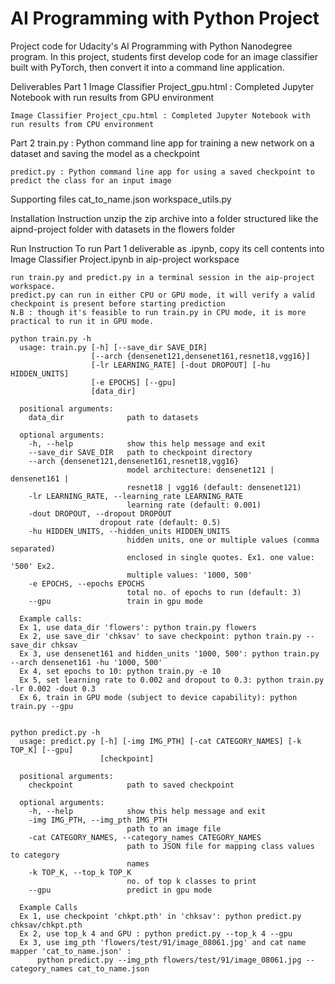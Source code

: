 # AI Programming with Python Project

Project code for Udacity's AI Programming with Python Nanodegree program. In this project, students first develop code for an image classifier built with PyTorch, then convert it into a command line application.

Deliverables
	Part 1
	Image Classifier Project_gpu.html : Completed Jupyter Notebook with run results from GPU environment

	Image Classifier Project_cpu.html : Completed Jupyter Notebook with run results from CPU environment

  Part 2
	train.py : Python command line app for training a new network on a dataset and saving the model as a checkpoint

	predict.py : Python command line app for using a saved checkpoint to predict the class for an input image

Supporting files
	cat_to_name.json
	workspace_utils.py

Installation Instruction
	unzip the zip archive into a folder structured like the aipnd-project folder with datasets in the flowers folder

Run Instruction
To run Part 1 deliverable as .ipynb, copy its cell contents into Image Classifier Project.ipynb in aip-project workspace

    run train.py and predict.py in a terminal session in the aip-project workspace.
    predict.py can run in either CPU or GPU mode, it will verify a valid checkpoint is present before starting prediction
    N.B : though it's feasible to run train.py in CPU mode, it is more practical to run it in GPU mode.

    python train.py -h
      usage: train.py [-h] [--save_dir SAVE_DIR]
                      [--arch {densenet121,densenet161,resnet18,vgg16}]
                      [-lr LEARNING_RATE] [-dout DROPOUT] [-hu HIDDEN_UNITS]
                      [-e EPOCHS] [--gpu]
                      [data_dir]

      positional arguments:
        data_dir              path to datasets

      optional arguments:
        -h, --help            show this help message and exit
        --save_dir SAVE_DIR   path to checkpoint directory
        --arch {densenet121,densenet161,resnet18,vgg16}
                              model architecture: densenet121 | densenet161 |
                              resnet18 | vgg16 (default: densenet121)
        -lr LEARNING_RATE, --learning_rate LEARNING_RATE
                              learning rate (default: 0.001)
        -dout DROPOUT, --dropout DROPOUT
                        dropout rate (default: 0.5)                        
        -hu HIDDEN_UNITS, --hidden_units HIDDEN_UNITS
                              hidden units, one or multiple values (comma separated)
                              enclosed in single quotes. Ex1. one value: '500' Ex2.
                              multiple values: '1000, 500'
        -e EPOCHS, --epochs EPOCHS
                              total no. of epochs to run (default: 3)
        --gpu                 train in gpu mode

      Example calls:
      Ex 1, use data_dir 'flowers': python train.py flowers
      Ex 2, use save_dir 'chksav' to save checkpoint: python train.py --save_dir chksav
      Ex 3, use densenet161 and hidden_units '1000, 500': python train.py --arch densenet161 -hu '1000, 500'
      Ex 4, set epochs to 10: python train.py -e 10
      Ex 5, set learning rate to 0.002 and dropout to 0.3: python train.py -lr 0.002 -dout 0.3
      Ex 6, train in GPU mode (subject to device capability): python train.py --gpu


    python predict.py -h
      usage: predict.py [-h] [-img IMG_PTH] [-cat CATEGORY_NAMES] [-k TOP_K] [--gpu]
                        [checkpoint]

      positional arguments:
        checkpoint            path to saved checkpoint

      optional arguments:
        -h, --help            show this help message and exit
        -img IMG_PTH, --img_pth IMG_PTH
                              path to an image file
        -cat CATEGORY_NAMES, --category_names CATEGORY_NAMES
                              path to JSON file for mapping class values to category
                              names
        -k TOP_K, --top_k TOP_K
                              no. of top k classes to print
        --gpu                 predict in gpu mode

      Example Calls
      Ex 1, use checkpoint 'chkpt.pth' in 'chksav': python predict.py chksav/chkpt.pth
      Ex 2, use top_k 4 and GPU : python predict.py --top_k 4 --gpu
      Ex 3, use img_pth 'flowers/test/91/image_08061.jpg' and cat name mapper 'cat_to_name.json' :
          python predict.py --img_pth flowers/test/91/image_08061.jpg --category_names cat_to_name.json
